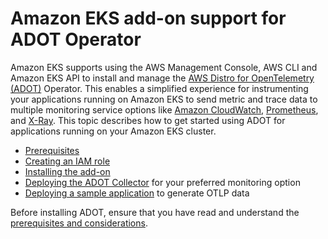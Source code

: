 # Amazon EKS add\-on support for ADOT Operator<a name="opentelemetry"></a>

Amazon EKS supports using the AWS Management Console, AWS CLI and Amazon EKS API to install and manage the [AWS Distro for OpenTelemetry \(ADOT\)](https://aws-otel.github.io/) Operator\. This enables a simplified experience for instrumenting your applications running on Amazon EKS to send metric and trace data to multiple monitoring service options like [Amazon CloudWatch](https://console.aws.amazon.com/cloudwatch), [Prometheus](https://console.aws.amazon.com/prometheus), and [X\-Ray](https://console.aws.amazon.com/xray)\. This topic describes how to get started using ADOT for applications running on your Amazon EKS cluster\.
+ [Prerequisites](adot-reqts.md)
+ [Creating an IAM role](adot-iam.md)
+ [Installing the add\-on](adot-manage.md#adot-install)
+ [Deploying the ADOT Collector](deploy-collector.md) for your preferred monitoring option
+ [Deploying a sample application](sample-app.md) to generate OTLP data

Before installing ADOT, ensure that you have read and understand the [prerequisites and considerations](adot-reqts.md)\.